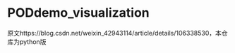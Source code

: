 # PODdemo_visualization
原文https://blog.csdn.net/weixin_42943114/article/details/106338530，本仓库为python版
